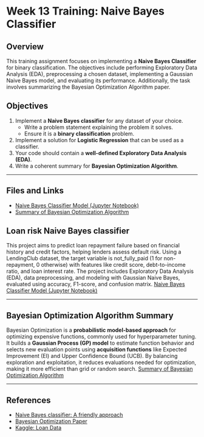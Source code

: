 # Week 13 Training: Naive Bayes Classifier

## Overview
This training assignment focuses on implementing a **Naive Bayes Classifier** for binary classification. The objectives include performing Exploratory Data Analysis (EDA), preprocessing a chosen dataset, implementing a Gaussian Naive Bayes model, and evaluating its performance. Additionally, the task involves summarizing the Bayesian Optimization Algorithm paper.

## Objectives
1. Implement a **Naive Bayes classifier** for any dataset of your choice.
   - Write a problem statement explaining the problem it solves.
   - Ensure it is a **binary classification** problem.
2. Implement a solution for **Logistic Regression** that can be used as a classifier.
3. Your code should contain a **well-defined Exploratory Data Analysis (EDA)**.
4. Write a coherent summary for **Bayesian Optimization Algorithm**.
---

## Files and Links

- [Naive Bayes Classifier Model (Jupyter Notebook)](naive_bays_classifier_model.ipynb)
- [Summary of Bayesian Optimization Algorithm](summaryBayesianOptimizationAlgorithm.md)


## Loan risk Naive Bayes classifier

This project aims to predict loan repayment failure based on financial history and credit factors, helping lenders assess default risk. Using a LendingClub dataset, the target variable is not_fully_paid (1 for non-repayment, 0 otherwise) with features like credit score, debt-to-income ratio, and loan interest rate. The project includes Exploratory Data Analysis (EDA), data preprocessing, and modeling with Gaussian Naive Bayes, evaluated using accuracy, F1-score, and confusion matrix. [Naive Bayes Classifier Model (Jupyter Notebook)](naive_bays_classifier_model.ipynb)

---

## Bayesian Optimization Algorithm Summary
Bayesian Optimization is a **probabilistic model-based approach** for optimizing expensive functions, commonly used for hyperparameter tuning. It builds a **Gaussian Process (GP) model** to estimate function behavior and selects new evaluation points using **acquisition functions** like Expected Improvement (EI) and Upper Confidence Bound (UCB). By balancing exploration and exploitation, it reduces evaluations needed for optimization, making it more efficient than grid or random search. [Summary of Bayesian Optimization Algorithm](summaryBayesianOptimizationAlgorithm.md)

---

## References
- [Naive Bayes classifier: A friendly approach](https://www.youtube.com/watch?v=Q8l0Vip5YUw)
- [Bayesian Optimization Paper](https://arxiv.org/abs/1206.2944)
- [Kaggle: Loan Data](https://www.kaggle.com/itssuru/loan-data)
